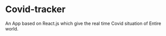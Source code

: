 # Covid-tracker
 An App based on React.js  which give the real time Covid situation of Entire world.
